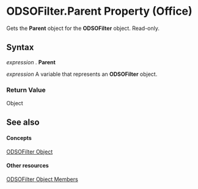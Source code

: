 
# ODSOFilter.Parent Property (Office)

Gets the  **Parent** object for the **ODSOFilter** object. Read-only.


## Syntax

 _expression_ . **Parent**

 _expression_ A variable that represents an **ODSOFilter** object.


### Return Value

Object


## See also


#### Concepts


[ODSOFilter Object](9c1babb7-31af-3c43-47ae-3864f6462c27.md)
#### Other resources


[ODSOFilter Object Members](2c4eeced-e51f-fbf9-65e5-93c06f099d58.md)
